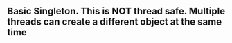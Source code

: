 ## Basic Singleton. This is NOT thread safe. Multiple threads can create a different object at the same time